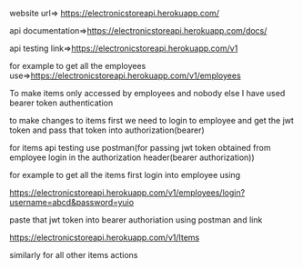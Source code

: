 website url=> https://electronicstoreapi.herokuapp.com/ 

api documentation=>https://electronicstoreapi.herokuapp.com/docs/

api testing link=>https://electronicstoreapi.herokuapp.com/v1

for example to get all the employees use=>https://electronicstoreapi.herokuapp.com/v1/employees

To make items only accessed by employees and nobody else I have used bearer token authentication

to make changes to items first we need to login to employee and get the jwt token and pass that token into authorization(bearer) 

for items api testing use postman(for passing jwt token obtained from employee login in the authorization header(bearer authorization)) 

for example to get all the items first login into employee using

https://electronicstoreapi.herokuapp.com/v1/employees/login?username=abcd&password=yuio

paste that jwt token into bearer authoriation using postman and link

https://electronicstoreapi.herokuapp.com/v1/Items

similarly for all other items actions